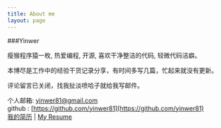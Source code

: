```yaml
---
title: About me
layout: page
---
```


###Yinwer

瘦猴程序猿一枚, 热爱编程, 开源, 喜欢干净整洁的代码, 轻微代码洁癖。<br />

本博尽是工作中的经验干货记录分享，有时间多写几篇，忙起来就没有更新。

评论留言已关闭，找我扯淡喷哈子就给我写邮件。

个人邮箱: yinwer81@gmail.com<br />
github : [https://github.com/yinwer81](https://github.com/yinwer81)<br />
[我的简历](/downloads/jianli_yinwer81.pdf) | [My Resume](/downloads/resume_yinwer81.pdf)